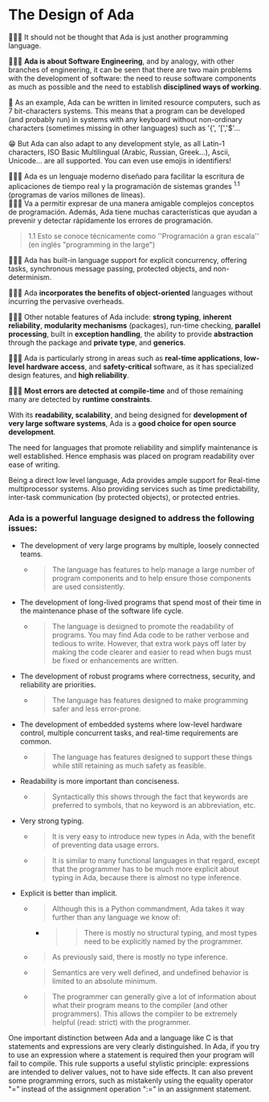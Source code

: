 # The Design of Ada

👩🏻‍💻 It should not be thought that Ada is just another programming language.   

👩🏻‍🔧 **Ada is about Software Engineering**, and by analogy, with other branches of engineering, it can be seen that there are two main problems with the development of software: the need to reuse software components as much as possible and the need to establish **disciplined ways of working**.

👾 As an example, Ada can be written in limited resource computers, such as 7 bit-characters systems. This means that a program can be developed (and probably run) in systems with any keyboard without non-ordinary characters (sometimes missing in other languages) such as '{', '[','$'...

😁 But Ada can also adapt to any development style, as all Latin-1 characters, ISO Basic Multilingual (Arabic, Russian, Greek…), Ascii, Unicode... are all supported. You can even use emojis in identifiers!


👩🏻‍✈️ Ada es un lenguaje moderno diseñado para facilitar la escritura de aplicaciones de tiempo real y la programación de sistemas grandes <sup>1.1</sup> (programas de varios millones de líneas).    
👩🏻‍🔧 Va a permitir expresar de una manera amigable complejos conceptos de programación. Además, Ada tiene muchas características que ayudan a prevenir y detectar rápidamente los errores de programación.   
> 1.1 Esto se conoce técnicamente como ''Programación a gran escala'' (en inglés "programming in the large") 

🧚🏻‍♀️ Ada has built-in language support for explicit concurrency, offering tasks, synchronous message passing, protected objects, and non-determinism. 

🧙🏻‍♀️ Ada **incorporates the benefits of object-oriented** languages without incurring the pervasive overheads.

👮🏻‍♀️ Other notable features of Ada include: **strong typing**, **inherent reliability**, **modularity mechanisms** (packages), run-time checking, **parallel processing**, built in **exception handling**, the ability to provide **abstraction** through the package and **private type**, and **generics**.

💂🏻‍♀️ Ada is particularly strong in areas such as **real-time applications**, **low-level hardware access**, and **safety-critical** software, as it has specialized design features, and **high reliability**.

🕵🏻‍♀️ **Most errors are detected at compile-time** and of those remaining many are detected by **runtime** **constraints**. 

With its **readability, scalability**, and being designed for **development of very large software systems**, Ada is a **good choice for open source development**.

The need for languages that promote reliability and simplify maintenance is well established. Hence emphasis was placed on program readability over ease of writing. 

Being a direct low level language, Ada provides ample support for Real-time multiprocessor systems. Also providing services such as time predictability, inter-task communication (by protected objects), or protected entries.


### Ada is a powerful language designed to address the following issues:

* The development of very large programs by multiple, loosely connected teams.
  * > The language has features to help manage a large number of program components and to help ensure those components are used consistently.

*  The development of long-lived programs that spend most of their time in the maintenance phase of the software life cycle. 
   * >  The language is designed to promote the readability of programs. You may find Ada code to be rather verbose and tedious to write. However, that extra work pays off later by making the code clearer and easier to read when bugs must be fixed or enhancements are written.

* The development of robust programs where correctness, security, and reliability are priorities. 
  * >  The language has features designed to make programming safer and less error-prone.

*  The development of embedded systems where low-level hardware control, multiple concurrent tasks, and real-time requirements are common. 
   * > The language has features designed to support these things while still retaining as much safety as feasible.

* Readability is more important than conciseness. 
  * > Syntactically this shows through the fact that keywords are preferred to symbols, that no keyword is an abbreviation, etc.

* Very strong typing. 
  * > It is very easy to introduce new types in Ada, with the benefit of preventing data usage errors.
  * > It is similar to many functional languages in that regard, except that the programmer has to be much more explicit about typing in Ada, because there is almost no type inference.

* Explicit is better than implicit. 
  * > Although this is a Python commandment, Ada takes it way further than any language we know of:
      * > > There is mostly no structural typing, and most types need to be explicitly named by the programmer.
  * > As previously said, there is mostly no type inference.
  * > Semantics are very well defined, and undefined behavior is limited to an absolute minimum.
  * > The programmer can generally give a lot of information about what their program means to the compiler (and other programmers). This allows the compiler to be extremely helpful (read: strict) with the programmer.



One important distinction between Ada and a language like C is that statements and expressions are very clearly distinguished. In Ada, if you try to use an expression where a statement is required then your program will fail to compile. This rule supports a useful stylistic principle: expressions are intended to deliver values, not to have side effects. It can also prevent some programming errors, such as mistakenly using the equality operator "=" instead of the assignment operation ":=" in an assignment statement.
